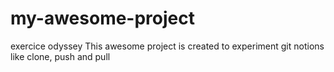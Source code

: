 # my-awesome-project
exercice odyssey
This awesome project is created to experiment git notions like clone, push and pull
